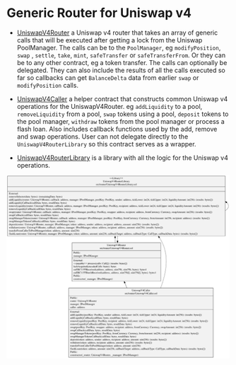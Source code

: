 # Generic Router for Uniswap v4

- [UniswapV4Router](./UniswapV4Router.sol) a Uniswap v4 router that takes an array of generic calls that will be executed after getting a lock from the Uniswap PoolManager. The calls can be to the `PoolManager`, eg `modifyPosition`, `swap` , `settle`, `take`, `mint`, `safeTransfer` or `safeTransferFrom`. Or they can be to any other contract, eg a token transfer. The calls can optionally be delegated. They can also include the results of all the calls executed so far so callbacks can get `BalanceDelta` data from earlier `swap` or `modifyPosition` calls.

- [UniswapV4Caller](./UniswapV4Caller.sol) a helper contract that constructs common Uniswap v4 operations for the UniswapV4Router. eg `addLiquidity` to a pool, `removeLiquidity` from a pool, `swap` tokens using a pool, `deposit` tokens to the pool manager, `withdraw` tokens from the pool manager or process a flash loan. Also includes callback functions used by the add, remove and swap operations. User can not delegate directly to the `UniswapV4RouterLibrary` so this contract serves as a wrapper.

- [UniswapV4RouterLibrary](./UniswapV4RouterLibrary.sol) is a library with all the logic for the Uniswap v4 operations.


![UniswapV4Router Contract](../../docs/class/UniswapV4RouterContract.svg)

